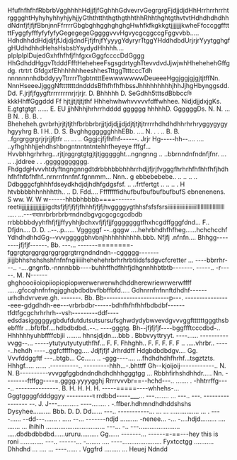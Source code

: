 HfufhfhfhfRbbrbVgghhhhHdjjfjfGghhhGdvevrvGegrgrgFjdjjdjdHhHrrhrrhrrhtrgggghtHyhyhyhhyhjyhjjyGththtththgthgthhthhRhhthghtgthvtvtHdhdhdhdhhdNdnfjfjfjfBbnjnnFfrrrrGbgbghhgghghghgHwhfkfkgkkgtjjjjjjjkwheFfcccggffttttFyggfyfffyfyfyfyGegegegeGggggvvvHgvycgcggccgFggvvbb..... HdhdhhddHdjdjfjfJdjdjdndFjfjfnjfYyyygYdyryrTtggYHddhdbdUrjrjrYyytgghgfgHUdhdhhdHehsHsbsbYsydydHhhhh.... plplplplDujedGxhfhfhfjfhfgxxGggfccccDdGggg HhGdhddHggvTtdddFfftHeheheeFsgsgdrtyghTtevvdvdJjwjwhHhehehehGffgdg.    rtrtrt      GfdgxfEhhhhhhheeshhesTttggTtttcccTdh nnnnnnnhdbddyyyTtrrrrTtgbtntttEewwwwwwwDeueeeHggjggjgjgjtjtffNn.  NnnHseeeJjgggNftttttttdndddsBfhfhfhfhbssJhhhhhhhhhjhhJjhgHbynggsdd.  Dd.   F.jrjfjfgygftrrrrrrrnrjrjrjr. D.  Bhhhhh  D.  SeGdhh5tttsdBbbccকি kkkHhffGggddd  Ff hjtjjtjtjtjthf Hhhehwhwhvvvvvfdffwhhee.  NidjdjjdxjgKs.   E.gtgtgtgt  ......    E. EU jjhNhhjhrhrrhdddd   gggggg  hhhhhD.   GgggggDs.  N. N.  ... B   N.  .    B. B.  .   Bheheheh.gvrbrhjrjtjtjthfbrbbrbrjjtjdjdjjjdjdjtjtjtjtrrrrhdhdhdhhrhrhryggygygyhgyyhrg B.  I   H.. D. S. BvghhgggggghhhEBb.  ....  N.  .   . ..  B. B.   ..fgrgrggrgrjrjrjjfjtfr ... ... .. Gggjcjfjfhfhf------. Jrjr Hg-----hh--.... .... ..yfhghhhjjehdhshbngntnntntntehhfheyeye fffgf... Hvvbhhgrhrhrg...rjtjrggrgtgtgjtjtjggggght...ngngnng .. ..bbrnndnfndnfjfnr. ... .. ..jddree
.  . .ggggggggggg. FhdgdgHvvvhtdyftngngnngdtdrbbhbbbhhhrrhdjjfjrjfvgggfhrhrhfhfhhfhfjhdhhfhfhfbfhfhf..nrnrnfnnfnf.fgnnmm... Nnn.. g ebbebebebe.. .. .. .. .. Ddbgggcfghhhfdseydkhdjdjhdhfgdgsfsf. .. ..frtfertgt .. .. .. . H htvbbbbhhnhhhtth.. ..  D. Fdd....  FfffffffidhufbufbufbufbufbufS ebnenenens. S ww. W. W w------hhbbhbbbb====-------reetiijjjjjjjjjjjjjjjjigdtsfjfjfjfjfjfhhhfjfjfjhvggggygthhsfsfsfsrsiiiiiiiiiiiiiiiiiiilllllllllllllllllll
..... ...---বাহাnrbrbrbrbনাndndbgvgcgcgcgcdbdb rrbbbbbdyyhfhfjfjjffyyhhjbchxvfjfjfjjfgggggggtfhxhcgdffgggfdnd... F.. Dfjdn.... D. D. ..--..p...... Vgggggf
--..gqgw ....hehrbhdhfhfheg......hchchcchf YdhdhdhhdGg--vvvgggggbhvbnjhhhhhhhhhh.bbb. Nfjfj   .nfnfn.... Bhhgg--------jfjfjf------.   Bb. ---... -------========-fggrgtgrggrggrggrggrgtrrgndndndn--cggggg-------jiijjbhhshshshshfnfnfngiiiiihehehehrbrhrhrbtiidsfsdgvcfcretter
... ----bbrrhr---.. -....gngnfb.-nnnnbbb----buhhffhdfhhfjdhgnnhhbtbtb-------.  -----.. -r-----.    M. N------ghghoooiioiopiiopiopiopwerwerwerwhdhddherewriewrwerwffff
......gfccqhnfnfngjgghqbdbdbvfbbffbfd..... Gdhnrnfnfnnftdhdhf------urhdhdvrveve.gh. -------.  Bb. Bb-----------------------p---.  ----------------eee-gdgdhdh-ee---vrbrbdbr------bdhfhfhfhhfbdbdbf------tfdtfgcgchrhrhrh--vsh---------ddf----edsdasigggggygbdufdutdutsutsursufsghwdydybwvevdgvvvggfttttttgggthsbebfffr
...bfbfbf....hdbdbdbd..--.. ----gggtg. Bh--jfjfjfjf----bggffftcccdbd-..    Hhhhhhyuhbffffcbjii   ........ hhnsjdjdn....bbb . Bbbvvyttryyt. ----...... ----------vvgg--... -----ytutyutyutyuthfhf... F. F. Fhhghh.. F. F. F. F. F
.. .....vhrbr.. -----..hehdh ----..ggfcffffhgg.... Jdjfjfjf Jrhrddff  Hdgbdbdbdgv.... Gg. Vvvfddggftf
---..btgb... Cc......   .. -ggg----.... ...fhdhdhdhfhrhf...tsgztzts. Hhhgf..... ...... .----------.. ---------hhh...-.bhttff    Gh--kjoijoij------------.. N. N. B----------vvvggfggbdndndhdhdhhhgggtgg
... Rbbhfirhshdhhdr.....  Nn.  --------ftffgg----=.gggg.yyyygghj Rrrrvvvbr==--hchd---.. ....... . -hhtrrffg----.. ---------------.   B.  H. H. H. H. -----=====----whhehs-... Gggtggggfdddggyy
---------ব rrdbbd-----___... ---........ ...  ---.. ---.  ----------------
--.  J.  J---............  ----........ . -.ffber.hdhmndhdhddshshs Dysyhee.......... Bbb.  D.   D. Dd...... ---.. -----------... 
... ... ................ ... . ----...... --dd---....... . ..... --... -------ndjd
.......... -nenee... -... -....hdjd......... .... ....... ... ihihih
................................. ---... -.. 
---....................... .....dbdbdbbdbd......ururu..........     Gg...... -------... ------=-==---hey this is roni
............. ---.. ------... -........ 
.... ----...................... Fyxtcctgg
........... Dhhdhd
... ....    ... ----...... . Vggfrd
......... 
... Heuej
Ndndd
